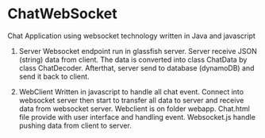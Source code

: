 # ChatWebSocket
Chat Application using websocket technology written in Java and javascript

1. Server
Websocket endpoint run in glassfish server. Server receive JSON (string) data from client. The data is converted into class ChatData
by class ChatDecoder. Afterthat, server send to database (dynamoDB) and send it back to client.

2. WebClient
Written in javascript to handle all chat event. Connect into websocket server then start to transfer all data to server and receive data from websocket server. Webclient is on folder webapp. Chat.html file provide with user interface and handling event. Websocket.js handle pushing data from client to server.



